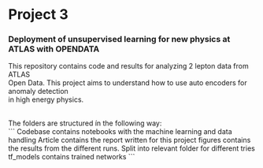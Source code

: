 # Project 3
### Deployment of unsupervised learning for new physics at ATLAS with OPENDATA

This repository contains code and results for analyzing 2 lepton data from ATLAS <br>
Open Data. This project aims to understand how to use auto encoders for anomaly detection <br>
in high energy physics.


<br>
The folders are structured ín the following way: <br>
```
Codebase contains notebooks with the machine learning and data handling 
Article contains the report written for this project 
figures contains the results from the different runs. Split into relevant folder for different tries 
tf_models contains trained networks 
```
